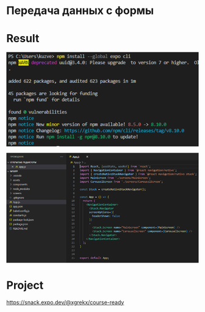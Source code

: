 # Передача данных с формы

# Result

![images](ex1.png)

![images](ex2.png)

# Project 

https://snack.expo.dev/@xgrekx/course-ready
